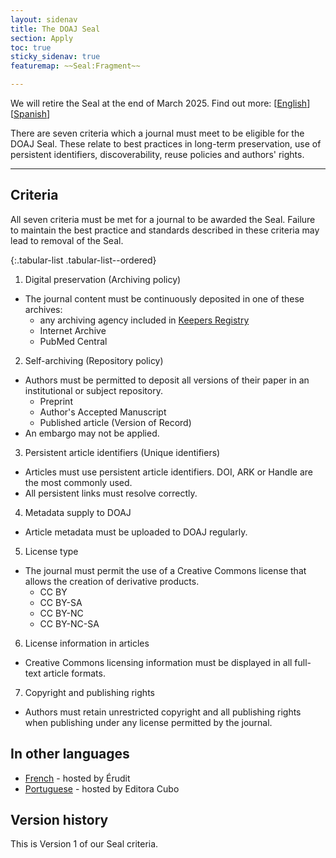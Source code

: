 ```yaml
---
layout: sidenav
title: The DOAJ Seal
section: Apply
toc: true
sticky_sidenav: true
featuremap: ~~Seal:Fragment~~

---
```


We will retire the Seal at the end of March 2025. Find out more: [[English](https://blog.doaj.org/2025/01/08/results-of-our-community-consultation-forthcoming-changes-to-our-metadata-part-ii/)]  [[Spanish](https://blog.doaj.org/2025/01/17/resultados-de-nuestra-consulta-comunitaria-retiro-del-sello-cambios-en-nuestros-metadatos-parte-ii/)]

There are seven criteria which a journal must meet to be eligible for the DOAJ Seal. These relate to best practices in long-term preservation, use of persistent identifiers, discoverability, reuse policies and authors' rights.

---

## Criteria

All seven criteria must be met for a journal to be awarded the Seal. Failure to maintain the best practice and standards described in these criteria may lead to removal of the Seal.

{:.tabular-list .tabular-list--ordered}
1. Digital preservation (Archiving policy)
  - The journal content must be continuously deposited in one of these archives:
    - any archiving agency included in [Keepers Registry](https://keepers.issn.org/keepers)
    - Internet Archive
    - PubMed Central
2. Self-archiving (Repository policy)
  - Authors must be permitted to deposit all versions of their paper in an institutional or subject repository.
    - Preprint
    - Author's Accepted Manuscript
    - Published article (Version of Record)
  - An embargo may not be applied.
3. Persistent article identifiers (Unique identifiers)
  - Articles must use persistent article identifiers. DOI, ARK or Handle are the most commonly used.
  - All persistent links must resolve correctly.
4. Metadata supply to DOAJ
  - Article metadata must be uploaded to DOAJ regularly.
5. License type
  - The journal must permit the use of a Creative Commons license that allows the creation of derivative products.
    - CC BY
    - CC BY-SA
    - CC BY-NC
    - CC BY-NC-SA
6. License information in articles
  - Creative Commons licensing information must be displayed in all full-text article formats.
7. Copyright and publishing rights
  -  Authors must retain unrestricted copyright and all publishing rights when publishing under any license permitted by the journal.

## In other languages

- [French](https://www.erudit.org/public/documents/sceauDOAJ.pdf) - hosted by Érudit
- [Portuguese](https://www.editoracubo.com.br/wp-content/uploads/2024/04/o-Selo-DOAJ.pdf) - hosted by Editora Cubo

## Version history

This is Version 1 of our Seal criteria.
